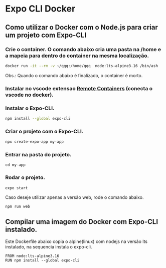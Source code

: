 # Expo CLI Docker

## Como utilizar o Docker com o Node.js para criar um projeto com Expo-CLI

### Crie o container. O comando abaixo cria uma pasta na /home e a mapeia para dentro do container na mesma localização.

```bash
docker run -it --rm -v ~/qqq:/home/qqq  node:lts-alpine3.16 /bin/ash
```

Obs.: Quando o comando abaixo é finalizado, o container é morto.

### Instalar no vscode extensao [Remote Containers](https://marketplace.visualstudio.com/items?itemName=ms-vscode-remote.remote-containers) (conecta o vscode no docker).

### Instalar o Expo-CLI.

```bash
npm install --global expo-cli
```

### Criar o projeto com o Expo-CLI.

```bash
npx create-expo-app my-app
```

### Entrar na pasta do projeto.

```
cd my-app
```

### Rodar o projeto.

```
expo start
```

Caso deseje utilizar apenas a versão web, rode o comando abaixo.

```
npm run web
```

## Compilar uma imagem do Docker com Expo-CLI instalado.

Este Dockerfile abaixo copia o alpine(linux) com nodejs na versão lts instalado, na sequencia instala o expo-cli.

```docker
FROM node:lts-alpine3.16
RUN npm install --global expo-cli
```
